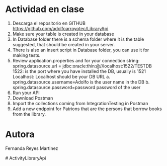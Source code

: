# Actividad en clase
1. Descarga el repositorio en GITHUB
https://github.com/adolfoarroyotec/LibraryApi
2. Make sure your table is created in your database
3. In Database folder there is a schema folder where it is the table
suggested, that should be created in your server.
4. There is also an insert script in Database folder, you can use it for
making tests.
5. Review application.properties and for your connection string:
spring.datasource.url =
jdbc:oracle:thin:@//localhost:1522/TESTDB
1522: is the port where you have installed the DB, usually is
1521
Localhost: Localhost should be your DB URL
a. spring.datasource.username=Adolfo is the user name in the
DB
b. spring.datasource.password=password password of the user
6. Run your API
7. Download Postman
8. Import the collections coming from IntegrationTesting in Postman
9. Add a new endpoint for Patrions that are the persons that borrow books from the library.

# Autora
Fernanda Reyes Martinez

#   A c t i v i t y L i b r a r y A p i  
 